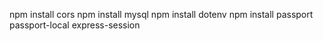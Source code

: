 npm install cors
npm install mysql
npm install dotenv
npm install passport passport-local express-session
